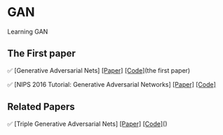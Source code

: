 # GAN
Learning GAN


The First paper
--------------------------------------------
:white_check_mark: [Generative Adversarial Nets] [[Paper]](https://arxiv.org/abs/1406.2661)
[[Code]](https://github.com/goodfeli/adversarial)(the first paper)

:white_check_mark: [NIPS 2016 Tutorial: Generative Adversarial Networks] [[Paper]](https://arxiv.org/abs/1701.00160)
[[Code]]()

Related Papers
--------------------------------------------
:white_check_mark: [Triple Generative Adversarial Nets] [[Paper]](https://arxiv.org/abs/1703.02291)
[[Code]]()()
